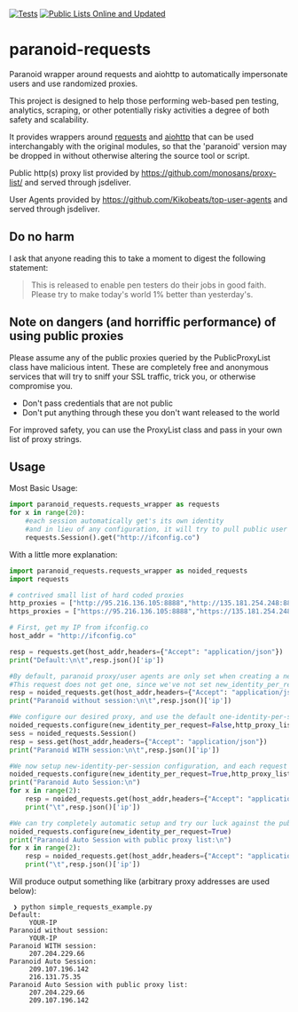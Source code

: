 [![Tests](https://github.com/Yablargo/paranoid-requests/actions/workflows/test.yml/badge.svg)](https://github.com/Yablargo/paranoid-requests/actions/workflows/pylint_and_test.yml)
[![Public Lists Online and Updated](https://github.com/Yablargo/paranoid-requests/actions/workflows/public_sources.yml/badge.svg)](https://github.com/Yablargo/paranoid-requests/actions/workflows/public_sources.yml)
# paranoid-requests
Paranoid wrapper around requests and aiohttp to automatically impersonate users and use randomized proxies.

This project is designed to help those performing web-based pen testing, analytics, scraping, or other potentially
risky activities a degree of both safety and scalability.

It provides wrappers around [requests](https://github.com/psf/requests) and [aiohttp](https://github.com/aio-libs/aiohttp)
that can be used interchangably with the original modules, so that the 'paranoid' version may be dropped in without otherwise 
altering the source tool or script.


Public http(s) proxy list provided by https://github.com/monosans/proxy-list/ and served through jsdeliver.

User Agents provided by https://github.com/Kikobeats/top-user-agents and served through jsdeliver.

## Do no harm

I ask that anyone reading this to take a moment to digest the following statement:

>This is released to enable pen testers do their jobs in good faith. Please try to make today's world 1% better than yesterday's.

## Note on dangers (and horriffic performance) of using public proxies

Please assume any of the public proxies queried by the PublicProxyList class have malicious intent. These are completely free and anonymous services that will try to sniff your SSL traffic, trick you, or otherwise compromise you.

* Don't pass credentials that are not public
* Don't put anything through these you don't want released to the world

For improved safety, you can use the ProxyList class and pass in your own list of proxy strings.

## Usage

Most Basic Usage:

```python
import paranoid_requests.requests_wrapper as requests
for x in range(20):
    #each session automatically get's its own identity
    #and in lieu of any configuration, it will try to pull public user agent lists and proxy lists
    requests.Session().get("http://ifconfig.co")
```

With a little more explanation:

```python
import paranoid_requests.requests_wrapper as noided_requests
import requests

# contrived small list of hard coded proxies 
http_proxies = ["http://95.216.136.105:8888","http://135.181.254.248:8888"]
https_proxies = ["https://95.216.136.105:8888","https://135.181.254.248:8888"]

# First, get my IP from ifconfig.co
host_addr = "http://ifconfig.co"

resp = requests.get(host_addr,headers={"Accept": "application/json"})
print("Default:\n\t",resp.json()['ip'])

#By default, paranoid proxy/user agents are only set when creating a new session
#This request does not get one, since we've not set new_identity_per_request, nor created a session
resp = noided_requests.get(host_addr,headers={"Accept": "application/json"})
print("Paranoid without session:\n\t",resp.json()['ip'])

#We configure our desired proxy, and use the default one-identity-per-session configuration
noided_requests.configure(new_identity_per_request=False,http_proxy_list=http_proxies,https_proxy_list=https_proxies)
sess = noided_requests.Session()
resp = sess.get(host_addr,headers={"Accept": "application/json"})
print("Paranoid WITH session:\n\t",resp.json()['ip'])

#We now setup new-identity-per-session configuration, and each request get's its own IP and identity
noided_requests.configure(new_identity_per_request=True,http_proxy_list=http_proxies,https_proxy_list=https_proxies)
print("Paranoid Auto Session:\n")
for x in range(2):
    resp = noided_requests.get(host_addr,headers={"Accept": "application/json"})    
    print("\t",resp.json()['ip'])

#We can try completely automatic setup and try our luck against the public proxy list
noided_requests.configure(new_identity_per_request=True)
print("Paranoid Auto Session with public proxy list:\n")
for x in range(2):
    resp = noided_requests.get(host_addr,headers={"Accept": "application/json"})    
    print("\t",resp.json()['ip'])
```

Will produce output something like (arbitrary proxy addresses are used below):


```console
 ❯ python simple_requests_example.py
Default:
     YOUR-IP
Paranoid without session:
     YOUR-IP
Paranoid WITH session:
     207.204.229.66
Paranoid Auto Session:
     209.107.196.142
     216.131.75.35
Paranoid Auto Session with public proxy list:
     207.204.229.66
     209.107.196.142
```
